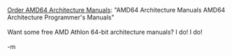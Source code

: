 <a href="http://www.amd.com/us-en/Processors/TechnicalResources/0,,30_182_857_875^4622,00.html">Order AMD64 Architecture Manuals</a>: "AMD64 Architecture Manuals AMD64 Architecture Programmer's Manuals"
<br />
<br />Want some free AMD Athlon 64-bit architecture manuals?  I do! I do!
<br />
<br />-m
<br />
